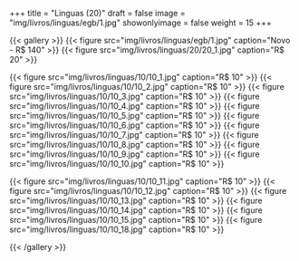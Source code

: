 +++
title = "Linguas (20)"
draft = false
image = "img/livros/linguas/egb/1.jpg"
showonlyimage = false
weight = 15
+++

<!--more-->

{{< gallery >}}
{{< figure src="img/livros/linguas/egb/1.jpg" caption="Novo - R$ 140" >}}
{{< figure src="img/livros/linguas/20/20_1.jpg" caption="R$ 20" >}}

{{< figure src="img/livros/linguas/10/10_1.jpg" caption="R$ 10" >}}
{{< figure src="img/livros/linguas/10/10_2.jpg" caption="R$ 10" >}}
{{< figure src="img/livros/linguas/10/10_3.jpg" caption="R$ 10" >}}
{{< figure src="img/livros/linguas/10/10_4.jpg" caption="R$ 10" >}}
{{< figure src="img/livros/linguas/10/10_5.jpg" caption="R$ 10" >}}
{{< figure src="img/livros/linguas/10/10_6.jpg" caption="R$ 10" >}}
{{< figure src="img/livros/linguas/10/10_7.jpg" caption="R$ 10" >}}
{{< figure src="img/livros/linguas/10/10_8.jpg" caption="R$ 10" >}}
{{< figure src="img/livros/linguas/10/10_9.jpg" caption="R$ 10" >}}
{{< figure src="img/livros/linguas/10/10_10.jpg" caption="R$ 10" >}}

{{< figure src="img/livros/linguas/10/10_11.jpg" caption="R$ 10" >}}
{{< figure src="img/livros/linguas/10/10_12.jpg" caption="R$ 10" >}}
{{< figure src="img/livros/linguas/10/10_13.jpg" caption="R$ 10" >}}
{{< figure src="img/livros/linguas/10/10_14.jpg" caption="R$ 10" >}}
{{< figure src="img/livros/linguas/10/10_15.jpg" caption="R$ 10" >}}
{{< figure src="img/livros/linguas/10/10_18.jpg" caption="R$ 10" >}}

{{< /gallery >}}

